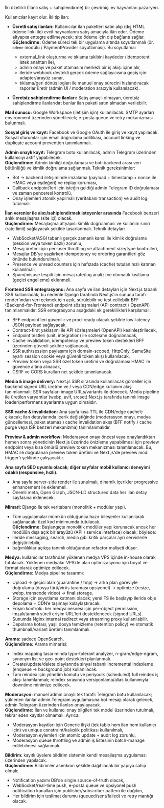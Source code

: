 İki özellikli (İlanlı satış + sahiplendirme) bir çevrimiçi ev hayvanları pazaryeri.

Kullanıcılar kayıt olur. İki tip ilan:

- **Ücretli satış ilanları:** Kullanıcılar ilan paketleri satın alıp (dış HTML ödeme linki ile) evcil hayvanlarını satış amacıyla ilân eder. Ödeme altyapısı entegre edilmeyecek; site ödeme için dış bağlantı sağlar.  
  **Güçlendirme:** Ödeme süreci tek bir uygulama altında soyutlanmalı (ör. `odeme` modülü / PaymentProvider soyutlaması). Bu soyutlama:
  - external_link oluşturma ve tıklama takibini kaydeder (idempotent istek anahtarı ile),
  - admin onayı ve paket atamasını merkezi bir iş akışı içine alır,
  - ileride webhook destekli gerçek ödeme sağlayıcısına geçiş için adapter/arayüz sunar,
  - tıklama/geri dönüş logları ile manuel onay sürecini hızlandıracak raporlar üretir (admin UI / moderation aracıyla kullanılacak).

- **Ücretsiz sahiplendirme ilanları:** Satış amaçlı olmayan, ücretsiz sahiplendirme ilanlarıdır; bunlar ilan paketi satın almadan verilebilir.

**Mail sunucu:** Google Workspace (iletişim için) kullanılacak. SMTP ayarları environment üzerinden yönetilecek; e-posta queue ve retry mekanizması bulunmalı.

**Sosyal giriş ve kayıt:** Facebook ve Google OAuth ile giriş ve kayıt yapılacak. Sosyal oturumlar için email doğrulama politikası, account linking ve duplicate account prevention tanımlanmalı.

**Admin onaylı kayıt:** Telegram botu kullanılacak, admin Telegram üzerinden kullanıcıyı aktif yapabilecek.  
**Güçlendirme:** Admin kimliği doğrulaması ve bot–backend arası veri bütünlüğü ve kimlik doğrulama sağlanmalı. Teknik gereksinimler:
- Bot → backend iletişiminde imzalama (payload + timestamp + nonce ile HMAC veya eşdeğeri) ve replay koruması,
- Callback endpoint’leri için isteğin geldiği admin Telegram ID doğrulaması ve zaman penceresi kontrolü,
- Onay işlemleri atomik yapılmalı (veritabanı transaction) ve audit log tutulmalı.

**İlan verenler ile alıcı/sahiplendirmek isteyenler arasında** Facebook benzeri anlık mesajlaşma (site içi) olacak.  
**Güçlendirme:** Mesajlaşma altyapısı kimlik doğrulaması ve kullanım sınırı (rate limit) sağlayacak şekilde tasarlanmalı. Teknik detaylar:
- WebSocket/ASGI tabanlı gerçek zamanlı kanal ile kimlik doğrulama (session veya token bazlı) zorunlu,
- Mesaj üretimi için per-user throttling ve attachment size/type kontrolleri,
- Mesajlar DB'ye yazılırken idempotency ve ordering garantileri göz önünde bulundurulmalı,
- Presence ve unread counters için hafızada (cache) tutulan hızlı katman kullanılmalı,
- Spam/misuse tespiti için mesaj rate/log analizi ve otomatik kısıtlama (geçici engelleme) eklenmeli.

**Frontend SSR entegrasyonu:** Ana sayfa ve ilan detayları için Next.js tabanlı SSR kullanılacak; bu nedenle Django tarafında Next.js'in sunucu tarafı render'ından veri çekmek için açık, sürülebilir ve test edilebilir BFF (Backend-for-Frontend) endpoint sözleşmeleri (API contract / OpenAPI) tanımlanmalıdır. SSR entegrasyonu aşağıdaki ek gereklilikleri karşılamalı:
- BFF endpoint’leri güvenilir ve prod-ready olacak şekilde low-latency JSON payload sağlayacak,
- Contract-first yaklaşımı ile API sözleşmeleri (OpenAPI) kesinleştirilecek,
- Endpoint testleri (unit, integration) ile sözleşme doğrulanacak,
- Cache invalidation, idempotency ve preview token destekleri BFF üzerinden güvenli şekilde sağlanacak,
- SSR auth/session paylaşımı için domain-scoped, HttpOnly, SameSite ayarlı session cookie veya güvenli token akışı kullanılacak,
- Preview token veya SSR özel token üretimi ve doğrulaması HMAC ile güvence altına alınacak,
- CSRF ve CORS kuralları net şekilde tanımlanacak.

**Media & image delivery:** Next.js SSR sırasında kullanılacak görseller için backend signed URL üretme ve / veya CDN/edge kullanım akışı tanımlanmalı; SSR sayfaları image URLs/variants ile dönecek. Media pipeline ile üretilen varyantlar (webp, avif, srcset) Next.js tarafında tanımlı image loader/performans ayarlarına uygun olmalıdır.

**SSR cache & invalidation:** Ana sayfa kısa TTL ile CDN/edge cache’e çıkacak; ilan detaylarında içerik değiştiğinde (moderasyon onayı, medya güncellemesi, paket ataması) cache invalidation akışı (BFF notify / cache purge veya ISR benzeri mekanizma) tanımlanmalıdır.

**Preview & admin workflow:** Moderasyon onayı öncesi veya onaylandıktan hemen sonra yöneticinin Next.js üzerinde önizleme yapabilmesi için preview endpoint veya kısa ömürlü preview token mekanizması tanımlanacak. Bu, HMAC ile doğrulanan preview token üretimi ve Next.js'de preview mod trigger'ı şeklinde çalışacaktır.

**Ana sayfa SEO uyumlu olacak; diğer sayfalar mobil kullanıcı deneyimi odaklı (responsive, hızlı).**
- Ana sayfa server-side render ile sunulmalı, dinamik içerikler progressive enhancement ile eklenmeli.
- Önemli meta, Open Graph, JSON-LD structured data her ilan detay sayfasına eklenecek.

**Mimari:** Django ile tek veritabanı (monolitik + modüler yapı).  
- Tüm uygulamalar mümkün olduğunca hazır bileşenler kullanılarak sağlanacak; özel kod minimumda tutulacak.  
**Güçlendirme:** Başlangıçta monolitik modüler yapı korunacak ancak her modülün dışa açık bir arayüzü (API / service interface) olacak; böylece:
- ileride messaging, search, media gibi kritik parçalar ayrı servislerle değiştirilebilir,
- bağımlılıklar açıkça tanımlı olduğundan refactor maliyeti düşer.

**Medya:** kullanıcılar tarafından yüklenen medya VPS içinde in-house olarak tutulacak. Yüklenen medyalar VPS’de alan optimizasyonu için boyut ve format olarak optimize edilecek.  
**Güçlendirme:** Medya pipeline tasarımı:
- Upload → geçici alan (quarantine / tmp) → arka plan göreviyle doğrulama (dosya türü/virüs taraması opsiyonel) → optimize (resize, webp, transcode video) → final storage.
- Storage için soyutlama katmanı olacak; yerel FS ile başlayıp ileride obje depolama + CDN’e taşımayı kolaylaştıracak.
- Erişim kontrolü: her medya nesnesi için per-object permission, imzalı/tanımlı süreli erişim URL’leri desteklenecek (signed URLs). Sunumda Nginx internal redirect veya streaming proxy kullanılabilir.
- Depolama kotası, yaşlı dosya temizleme (retention policy) ve otomatik thumbnail/variant üretimi tanımlanmalı.

**Arama:** sadece OpenSearch.  
**Güçlendirme:** Arama mimarisi:
- İndex mapping tasarımında typo-tolerant analyzer, n-gram/edge-ngram, synonym list ve geo-point destekleri planlanmalı.
- Create/update/delete olaylarında sinyal tabanlı incremental indexleme (enqueue → background job) kullanılacak.
- Tam reindex için yönetim komutu ve periyodik (scheduled) full reindex iş akışı tanımlanmalı; reindex sırasında versiyonlama/alias kullanımıyla downtime minimize edilecek.

**Moderasyon:** manuel admin onaylı tek taraflı Telegram botu kullanılacak; yüklenen ilanlar admin Telegram uygulamasına bot mesajı olarak gelecek, admin Telegram üzerinden ilanları onaylayacak.  
**Güçlendirme:** İlan ve kullanıcı onay bilgileri tek model üzerinden tutulmalı, tekrar eden kayıtlar olmamalı. Ayrıca:
- Moderasyon kayıtları için Generic ilişki (tek tablo hem ilan hem kullanıcı için) ve unique constraint/kalıcılık politikası kullanılmalı,
- Moderasyon eylemleri için atomic update + audit log zorunlu,
- Moderasyon queue throttling ve admin iş listesinin batch-manage edilebilmesi sağlanmalı.

**Bildirim:** kayıtlı üyelere bildirim sistemin kendi mesajlaşma uygulaması üzerinden yapılacak.  
**Güçlendirme:** Bildirimler asenkron şekilde dağıtılacak bir yapıya sahip olmalı:
- Notification yazımı DB’de single source-of-truth olacak,
- WebSocket/real-time push, e-posta queue ve opsiyonel push notification kanalları için publisher/subscriber pattern ile dağıtım,
- Her bildirim için teslimat durumu (queued/sent/failed) ve retry mantığı olacak.
